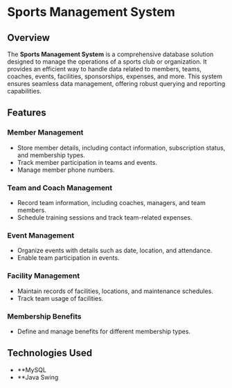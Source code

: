 # Sports Management System

## Overview
The **Sports Management System** is a comprehensive database solution designed to manage the operations of a sports club or organization. It provides an efficient way to handle data related to members, teams, coaches, events, facilities, sponsorships, expenses, and more. This system ensures seamless data management, offering robust querying and reporting capabilities.

## Features
### Member Management
- Store member details, including contact information, subscription status, and membership types.
- Track member participation in teams and events.
- Manage member phone numbers.

### Team and Coach Management
- Record team information, including coaches, managers, and team members.
- Schedule training sessions and track team-related expenses.

### Event Management
- Organize events with details such as date, location, and attendance.
- Enable team participation in events.

### Facility Management
- Maintain records of facilities, locations, and maintenance schedules.
- Track team usage of facilities.


### Membership Benefits
- Define and manage benefits for different membership types.

## Technologies Used
- **MySQL
- **Java Swing
